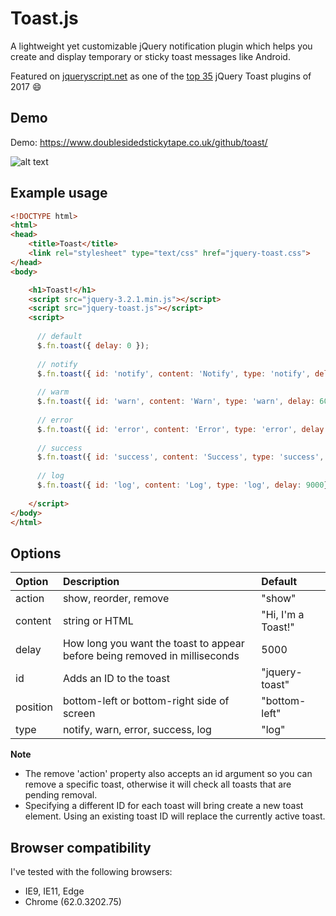 # Toast.js 

A lightweight yet customizable jQuery notification plugin which helps you create and display temporary or sticky toast messages like Android.

Featured on [jqueryscript.net](https://www.jqueryscript.net/) as one of the [top 35](https://www.jqueryscript.net/blog/Best-Toast-Notification-jQuery-Plugins.html) jQuery Toast plugins of 2017 :smile:


## Demo

Demo:
https://www.doublesidedstickytape.co.uk/github/toast/

![alt text](https://www.doublesidedstickytape.co.uk/github/toast/toast.PNG "Toast examples")


## Example usage
```html
<!DOCTYPE html>
<html>
<head>
    <title>Toast</title>
    <link rel="stylesheet" type="text/css" href="jquery-toast.css">
</head>
<body>

    <h1>Toast!</h1>
    <script src="jquery-3.2.1.min.js"></script>
    <script src="jquery-toast.js"></script>
    <script>
    
      // default
      $.fn.toast({ delay: 0 });
    
      // notify
      $.fn.toast({ id: 'notify', content: 'Notify', type: 'notify', delay: 5000})
    
      // warm
      $.fn.toast({ id: 'warn', content: 'Warn', type: 'warn', delay: 6000})
    
      // error
      $.fn.toast({ id: 'error', content: 'Error', type: 'error', delay: 7000})
    
      // success
      $.fn.toast({ id: 'success', content: 'Success', type: 'success', delay: 8000})
      
      // log
      $.fn.toast({ id: 'log', content: 'Log', type: 'log', delay: 9000});
      
    </script>
</body>
</html>
```


## Options

| Option | Description | Default |
| :- | :- | :-|
| action | show, reorder, remove | "show" |
| content| string or HTML | "Hi, I'm a Toast!" |
| delay | How long you want the toast to appear before being removed in milliseconds | 5000 |
| id | Adds an ID to the toast | "jquery-toast" |
| position | bottom-left or bottom-right side of screen | "bottom-left" |
| type | notify, warn, error, success, log | "log" |

**Note**

* The remove 'action' property also accepts an id argument so you can remove a specific toast, otherwise it will check all toasts that are pending removal.
* Specifying a different ID for each toast will bring create a new toast element. Using an existing toast ID will replace the currently active toast.


## Browser compatibility

I've tested with the following browsers:

* IE9, IE11, Edge
* Chrome (62.0.3202.75)
